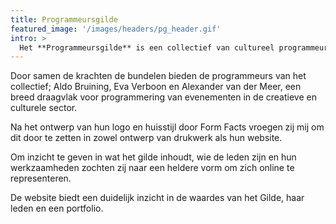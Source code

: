 ```yaml
---
title: Programmeursgilde
featured_image: '/images/headers/pg_header.gif'
intro: >   
  Het **Programmeursgilde** is een collectief van cultureel programmeurs dat hun vakgebied tot ambacht wil verheffen.
---
```


Door samen de krachten de bundelen bieden de programmeurs van het collectief; Aldo Bruining, Eva Verboon en Alexander van der Meer, een breed draagvlak voor programmering van evenementen in de creatieve en culturele sector.

Na het ontwerp van hun logo en huisstijl door Form Facts vroegen zij mij om dit door te zetten in zowel ontwerp van drukwerk als hun website.

Om inzicht te geven in wat het gilde inhoudt, wie de leden zijn en hun werkzaamheden zochten zij naar een heldere vorm om zich online te representeren.

De website biedt een duidelijk inzicht in de waardes van het Gilde, haar leden en een portfolio.